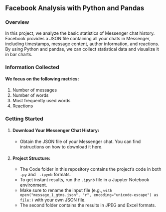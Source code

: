 ## Facebook Analysis with Python and Pandas ## 
### Overview ###
In this project, we analyze the basic statistics of Messenger chat history. Facebook provides a JSON file containing all your chats in Messenger, including timestamps, message content, author information, and reactions. By using Python and pandas, we can collect statistical data and visualize it in bar charts.

### Information Collected ###
#### We focus on the following metrics: ####

1. Number of messages
2. Number of words
3. Most frequently used words
4. Reactions

### Getting Started ###
1. #### Download Your Messenger Chat History: ####
   - Obtain the JSON file of your Messenger chat. You can find instructions on how to download it here.
2. #### Project Structure: ####
    - The Code folder in this repository contains the project’s code in both ``` .py ``` and ```  .ipynb ```  formats.
    - To get instant results, run the ``` .ipynb ``` file in a Jupyter Notebook environment.
    -  Make sure to rename the input file (e.g., ``` with open("message_1_gtms.json", "r", encoding="unicode-escape") as file:) ```  with your own JSON file.
    - The second folder contains the results in JPEG and Excel formats. 

